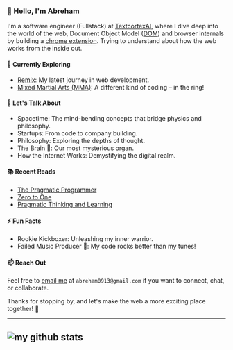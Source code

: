 ### 👋 Hello, I'm Abreham

I'm a software engineer (Fullstack) at [TextcortexAI](https://textcortex.com/), where I dive deep into the world of the web, Document Object Model ([DOM](https://developer.mozilla.org/en-US/docs/Web/API/Document_Object_Model/Introduction)) and browser internals by building a [chrome extension](https://chrome.google.com/webstore/detail/textcortex-ai-writing-ass/hahkojdegblcccihngmgndhdfheheofe). Trying to understand about how the web works from the inside out.

#### 🌱 Currently Exploring

- [Remix](https://remix.run/): My latest journey in web development.
- [Mixed Martial Arts (MMA)](https://en.wikipedia.org/wiki/Mixed_martial_arts): A different kind of coding – in the ring!

#### 💬 Let's Talk About

- Spacetime: The mind-bending concepts that bridge physics and philosophy.
- Startups: From code to company building.
- Philosophy: Exploring the depths of thought.
- The Brain 🧠: Our most mysterious organ.
- How the Internet Works: Demystifying the digital realm.

#### 📚 Recent Reads

- [The Pragmatic Programmer](https://www.amazon.com/Pragmatic-Programmer-journey-mastery-Anniversary/dp/0135957052)
- [Zero to One](https://www.amazon.com/Zero-One-Notes-Startups-Future/dp/0804139296)
- [Pragmatic Thinking and Learning](https://www.amazon.com/Pragmatic-Thinking-Learning-Refactor-Programmers/dp/1934356050)

#### ⚡ Fun Facts

- Rookie Kickboxer: Unleashing my inner warrior.
- Failed Music Producer 🎵: My code rocks better than my tunes!

#### 📫 Reach Out

Feel free to [email me](mailto:abreham0913@gmail.com) at `abreham0913@gmail.com` if you want to connect, chat, or collaborate.

Thanks for stopping by, and let's make the web a more exciting place together! 🚀


---
![my github stats](https://readmestats.999857.xyz/api?username=abrehamgezahegn&count_private=true&show_icons=true)
----


